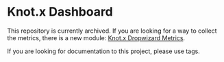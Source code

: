 # Knot.x Dashboard
This repository is currently archived.
If you are looking for a way to collect the metrics, there is a new module: 
[Knot.x Dropwizard Metrics](https://github.com/Knotx/knotx-dropwizard-metrics).

If you are looking for documentation to this project, please use tags.
